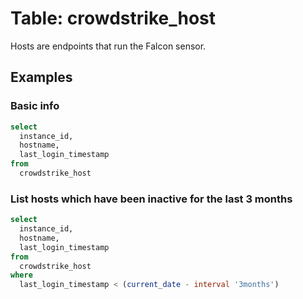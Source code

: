 # Table: crowdstrike_host

Hosts are endpoints that run the Falcon sensor.

## Examples

### Basic info

```sql
select
  instance_id,
  hostname,
  last_login_timestamp
from
  crowdstrike_host
```

### List hosts which have been inactive for the last 3 months

```sql
select
  instance_id,
  hostname,
  last_login_timestamp
from
  crowdstrike_host
where
  last_login_timestamp < (current_date - interval '3months')
```
